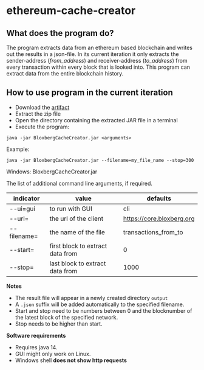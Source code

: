 # ethereum-cache-creator
## What does the program do?
The program extracts data from an ethereum based blockchain and writes out the results in a json-file. In its current iteration it only extracts the sender-address (*from_address*) and receiver-address (*to_address*) from every transaction within every block that is looked into. This program can extract data from the entire blockchain history.
## How to use program in the current iteration
* Download the [artifact](https://github.com/internet-sicherheit/ethereum-cache-creator/actions?query=branch%3Amaster)
* Extract the zip file
* Open the directory containing the extracted JAR file in a terminal
* Execute the program:
```
java -jar BloxbergCacheCreator.jar <arguments>
```
Example:
```
java -jar BloxbergCacheCreator.jar --filename=my_file_name --stop=300
```
Windows:
BloxbergCacheCreator.jar <arguments>

The list of additional command line arguments, if required.

indicator | value | defaults
----------- | ----------------- | --------------
--ui=gui      | to run with GUI | cli
--url=     | the url of the client | https://core.bloxberg.org
--filename= | the name of the file | transactions_from_to
--start=  | first block to extract data from | 0
--stop=  | last block to extract data from | 1000

**Notes**

- The result file will appear in a newly created directory `output`
- A `.json` suffix will be added automatically to the specified filename.
- Start and stop need to be numbers between 0 and the blocknumber of the latest block of the specified network.
- Stop needs to be higher than start.  

**Software requirements**

- Requires java 14.
- GUI might only work on Linux.
- Windows shell **does not show http requests**
